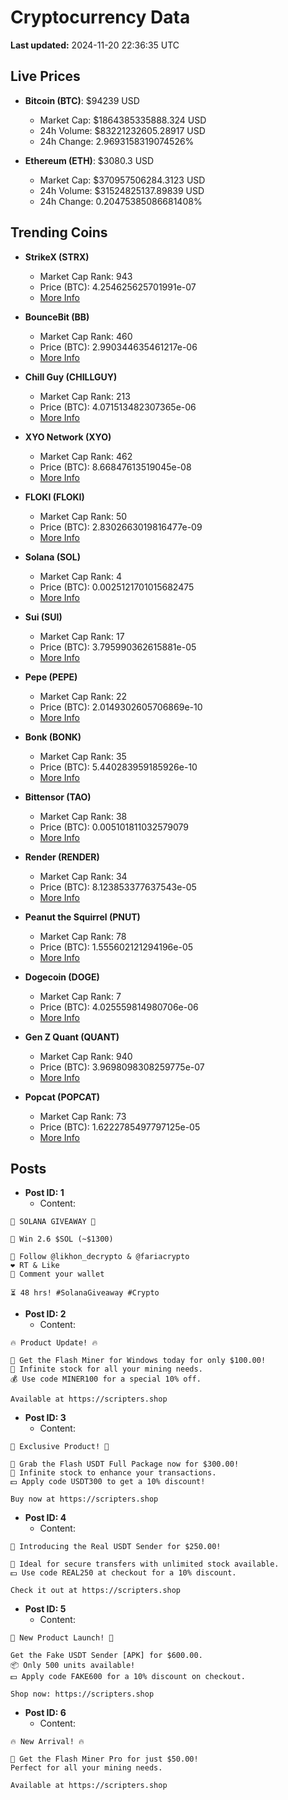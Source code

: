 # Cryptocurrency Data

**Last updated:** 2024-11-20 22:36:35 UTC

## Live Prices
- **Bitcoin (BTC)**: $94239 USD
  - Market Cap: $1864385335888.324 USD
  - 24h Volume: $83221232605.28917 USD
  - 24h Change: 2.9693158319074526%

- **Ethereum (ETH)**: $3080.3 USD
  - Market Cap: $370957506284.3123 USD
  - 24h Volume: $31524825137.89839 USD
  - 24h Change: 0.20475385086681408%

## Trending Coins
- **StrikeX (STRX)**
  - Market Cap Rank: 943
  - Price (BTC): 4.254625625701991e-07
  - [More Info](https://www.coingecko.com/en/coins/strike-x)

- **BounceBit (BB)**
  - Market Cap Rank: 460
  - Price (BTC): 2.990344635461217e-06
  - [More Info](https://www.coingecko.com/en/coins/bouncebit)

- **Chill Guy (CHILLGUY)**
  - Market Cap Rank: 213
  - Price (BTC): 4.071513482307365e-06
  - [More Info](https://www.coingecko.com/en/coins/chill-guy)

- **XYO Network (XYO)**
  - Market Cap Rank: 462
  - Price (BTC): 8.66847613519045e-08
  - [More Info](https://www.coingecko.com/en/coins/xyo-network)

- **FLOKI (FLOKI)**
  - Market Cap Rank: 50
  - Price (BTC): 2.8302663019816477e-09
  - [More Info](https://www.coingecko.com/en/coins/floki)

- **Solana (SOL)**
  - Market Cap Rank: 4
  - Price (BTC): 0.0025121701015682475
  - [More Info](https://www.coingecko.com/en/coins/solana)

- **Sui (SUI)**
  - Market Cap Rank: 17
  - Price (BTC): 3.795990362615881e-05
  - [More Info](https://www.coingecko.com/en/coins/sui)

- **Pepe (PEPE)**
  - Market Cap Rank: 22
  - Price (BTC): 2.0149302605706869e-10
  - [More Info](https://www.coingecko.com/en/coins/pepe)

- **Bonk (BONK)**
  - Market Cap Rank: 35
  - Price (BTC): 5.440283959185926e-10
  - [More Info](https://www.coingecko.com/en/coins/bonk)

- **Bittensor (TAO)**
  - Market Cap Rank: 38
  - Price (BTC): 0.005101811032579079
  - [More Info](https://www.coingecko.com/en/coins/bittensor)

- **Render (RENDER)**
  - Market Cap Rank: 34
  - Price (BTC): 8.123853377637543e-05
  - [More Info](https://www.coingecko.com/en/coins/render)

- **Peanut the Squirrel (PNUT)**
  - Market Cap Rank: 78
  - Price (BTC): 1.555602121294196e-05
  - [More Info](https://www.coingecko.com/en/coins/peanut-the-squirrel)

- **Dogecoin (DOGE)**
  - Market Cap Rank: 7
  - Price (BTC): 4.025559814980706e-06
  - [More Info](https://www.coingecko.com/en/coins/dogecoin)

- **Gen Z Quant (QUANT)**
  - Market Cap Rank: 940
  - Price (BTC): 3.9698098308259775e-07
  - [More Info](https://www.coingecko.com/en/coins/gen-z-quant)

- **Popcat (POPCAT)**
  - Market Cap Rank: 73
  - Price (BTC): 1.6222785497797125e-05
  - [More Info](https://www.coingecko.com/en/coins/popcat)

## Posts
- **Post ID: 1**
  - Content:
```
🚀 SOLANA GIVEAWAY 🚀

🎁 Win 2.6 $SOL (~$1300)

🤝 Follow @likhon_decrypto & @fariacrypto
❤️ RT & Like
💬 Comment your wallet

⏳ 48 hrs! #SolanaGiveaway #Crypto
```

- **Post ID: 2**
  - Content:
```
🔥 Product Update! 🔥

🚀 Get the Flash Miner for Windows today for only $100.00!
🔋 Infinite stock for all your mining needs.
💰 Use code MINER100 for a special 10% off.

Available at https://scripters.shop
```

- **Post ID: 3**
  - Content:
```
🎁 Exclusive Product! 🎁

💸 Grab the Flash USDT Full Package now for $300.00!
🎉 Infinite stock to enhance your transactions.
💵 Apply code USDT300 to get a 10% discount!

Buy now at https://scripters.shop
```

- **Post ID: 4**
  - Content:
```
💎 Introducing the Real USDT Sender for $250.00!

💼 Ideal for secure transfers with unlimited stock available.
💵 Use code REAL250 at checkout for a 10% discount.

Check it out at https://scripters.shop
```

- **Post ID: 5**
  - Content:
```
🚀 New Product Launch! 🚀

Get the Fake USDT Sender [APK] for $600.00.
📦 Only 500 units available!
💵 Apply code FAKE600 for a 10% discount on checkout.

Shop now: https://scripters.shop
```

- **Post ID: 6**
  - Content:
```
🔥 New Arrival! 🔥

💸 Get the Flash Miner Pro for just $50.00!
Perfect for all your mining needs.

Available at https://scripters.shop
```

